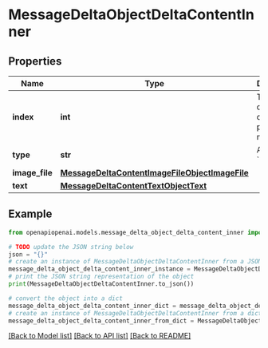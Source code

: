 # MessageDeltaObjectDeltaContentInner


## Properties

Name | Type | Description | Notes
------------ | ------------- | ------------- | -------------
**index** | **int** | The index of the content part in the message. | 
**type** | **str** | Always &#x60;image_file&#x60;. | 
**image_file** | [**MessageDeltaContentImageFileObjectImageFile**](MessageDeltaContentImageFileObjectImageFile.md) |  | [optional] 
**text** | [**MessageDeltaContentTextObjectText**](MessageDeltaContentTextObjectText.md) |  | [optional] 

## Example

```python
from openapiopenai.models.message_delta_object_delta_content_inner import MessageDeltaObjectDeltaContentInner

# TODO update the JSON string below
json = "{}"
# create an instance of MessageDeltaObjectDeltaContentInner from a JSON string
message_delta_object_delta_content_inner_instance = MessageDeltaObjectDeltaContentInner.from_json(json)
# print the JSON string representation of the object
print(MessageDeltaObjectDeltaContentInner.to_json())

# convert the object into a dict
message_delta_object_delta_content_inner_dict = message_delta_object_delta_content_inner_instance.to_dict()
# create an instance of MessageDeltaObjectDeltaContentInner from a dict
message_delta_object_delta_content_inner_from_dict = MessageDeltaObjectDeltaContentInner.from_dict(message_delta_object_delta_content_inner_dict)
```
[[Back to Model list]](../README.md#documentation-for-models) [[Back to API list]](../README.md#documentation-for-api-endpoints) [[Back to README]](../README.md)


